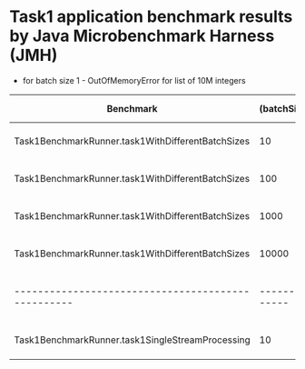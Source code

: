 # Task1 application benchmark results by Java Microbenchmark Harness (JMH)

- for batch size 1 - OutOfMemoryError for list of 10M integers

| Benchmark                                         | (batchSize) | Mode | Cnt | Score  Error      | Units |
|---------------------------------------------------|-------------|------|-----|-------------------|-------|
| Task1BenchmarkRunner.task1WithDifferentBatchSizes | 10          | avgt | 5   | 11,318 ± 1,117    | s/op  |
| Task1BenchmarkRunner.task1WithDifferentBatchSizes | 100         | avgt | 5   | 12,653 ± 1,128    | s/op  |
| Task1BenchmarkRunner.task1WithDifferentBatchSizes | 1000        | avgt | 5   | 12,897 ± 5,705    | s/op  |
| Task1BenchmarkRunner.task1WithDifferentBatchSizes | 10000       | avgt | 5   | 12,121 ± 5,985    | s/op  |
| --------------------------------------------------|-------------|------|-----| ----------------- |-------|
| Task1BenchmarkRunner.task1SingleStreamProcessing  | 10          | avgt | 5   | 8,824 ± 6,295     | s/op  |
